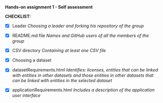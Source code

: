 **Hands-on assignment 1 - Self assessment**

**CHECKLIST:**

- [x] Leader
_Choosing a leader and forking his repository of the group_

- [x] README.md file
_Names and GitHub users of all the members of the group_

- [x] CSV directory
_Containing at least one CSV file_

- [x] Choosing a dataset

- [x] datasetRequirements.html
_Identifies: licenses, entities that can be linked with entities in other datasets and those entities in other datasets that can be linked with entities in the selected dataset_

- [x] applicationRequirements.html
_Includes a description of the application user interface_
